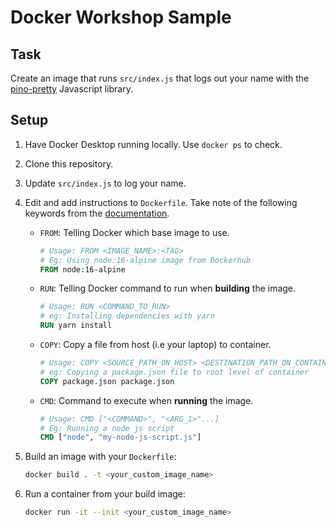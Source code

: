 # Docker Workshop Sample

## Task

Create an image that runs `src/index.js` that logs out your name with the [pino-pretty](https://github.com/pinojs/pino-pretty) Javascript library.

## Setup

1. Have Docker Desktop running locally. Use `docker ps` to check.

2. Clone this repository.

3. Update `src/index.js` to log your name.

4. Edit and add instructions to `Dockerfile`. Take note of the following keywords from the [documentation](https://docs.docker.com/engine/reference/builder/).
    - `FROM`: Telling Docker which base image to use.
    
        ```Dockerfile
        # Usage: FROM <IMAGE_NAME>:<TAG>
        # Eg: Using node:16-alpine image from Dockerhub
        FROM node:16-alpine
        ```
    - `RUN`: Telling Docker command to run when **building** the image.
    
        ```Dockerfile
        # Usage: RUN <COMMAND_TO_RUN>
        # eg: Installing dependencies with yarn
        RUN yarn install
        ```
    - `COPY`: Copy a file from host (i.e your laptop) to container.
    
        ```Dockerfile
        # Usage: COPY <SOURCE_PATH_ON_HOST> <DESTINATION_PATH_ON_CONTAINER>
        # eg: Copying a package.json file to root level of container
        COPY package.json package.json
        ```
    - `CMD`: Command to execute when **running** the image.
    
        ```Dockerfile
        # Usage: CMD ["<COMMAND>", "<ARG_1>"...]
        # Eg: Running a node js script
        CMD ["node", "my-node-js-script.js"]
        ```

5. Build an image with your `Dockerfile`:
  
    ```bash
    docker build . -t <your_custom_image_name>
    ```

6. Run a container from your build image:

    ```bash
    docker run -it --init <your_custom_image_name>
    ```
